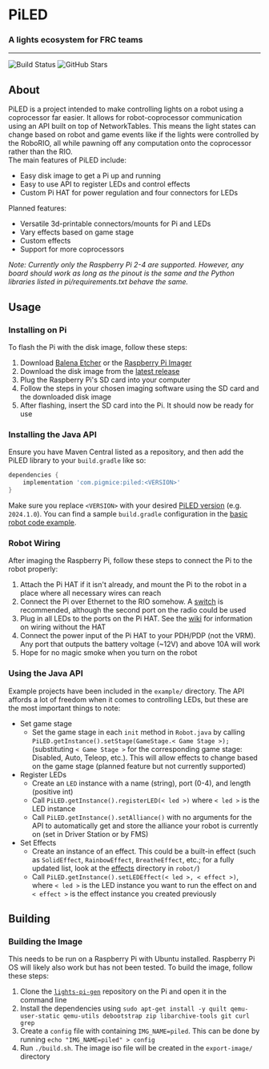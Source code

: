 # PiLED
### A lights ecosystem for FRC teams
---
![Build Status](https://img.shields.io/github/actions/workflow/status/PepperLola/lights/build_image.yml?logo=github&label=Build)
![GitHub Stars](https://img.shields.io/github/stars/PepperLola/lights?style=flat&logo=github&label=Stars)

## About

PiLED is a project intended to make controlling lights on a robot using a coprocessor far easier. It allows for robot-coprocessor communication using an API built on top of NetworkTables.
This means the light states can change based on robot and game events like if the lights were controlled by the RoboRIO, all while pawning off any computation onto the coprocessor rather than the RIO.  
The main features of PiLED include:
- Easy disk image to get a Pi up and running
- Easy to use API to register LEDs and control effects
- Custom Pi HAT for power regulation and four connectors for LEDs
  
Planned features:
- Versatile 3d-printable connectors/mounts for Pi and LEDs
- Vary effects based on game stage
- Custom effects
- Support for more coprocessors

  
*Note: Currently only the Raspberry Pi 2-4 are supported. However, any board should work as long as the pinout is the same and the Python libraries listed in pi/requirements.txt behave the same.*

## Usage

### Installing on Pi
To flash the Pi with the disk image, follow these steps:
1. Download [Balena Etcher]() or the [Raspberry Pi Imager]()
2. Download the disk image from the [latest release](https://github.com/PepperLola/lights/releases/latest)
3. Plug the Raspberry Pi's SD card into your computer
4. Follow the steps in your chosen imaging software using the SD card and the downloaded disk image
5. After flashing, insert the SD card into the Pi. It should now be ready for use

### Installing the Java API
Ensure you have Maven Central listed as a repository, and then add the PiLED library to your `build.gradle` like so:
```groovy
dependencies {
    implementation 'com.pigmice:piled:<VERSION>'
}
```
Make sure you replace `<VERSION>` with your desired [PiLED version](https://central.sonatype.com/artifact/com.pigmice/piled) (e.g. `2024.1.0`). You can find a sample `build.gradle` configuration in the [basic robot code example](https://github.com/PepperLola/lights/tree/main/example/basic/build.gradle#L56).

### Robot Wiring
After imaging the Raspberry Pi, follow these steps to connect the Pi to the robot properly:
1. Attach the Pi HAT if it isn't already, and mount the Pi to the robot in a place where all necessary wires can reach
2. Connect the Pi over Ethernet to the RIO somehow. A [switch](TODO) is recommended, although the second port on the radio could be used
3. Plug in all LEDs to the ports on the Pi HAT. See the [wiki](TODO) for information on wiring without the HAT
4. Connect the power input of the Pi HAT to your PDH/PDP (not the VRM). Any port that outputs the battery voltage (~12V) and above 10A will work
5. Hope for no magic smoke when you turn on the robot

### Using the Java API
Example projects have been included in the `example/` directory. The API affords a lot of freedom when it comes to controlling LEDs, but these are the most important things to note:
- Set game stage
  - Set the game stage in each `init` method in `Robot.java` by calling `PiLED.getInstance().setStage(GameStage.< Game Stage >);` (substituting `< Game Stage >` for the corresponding game stage: Disabled, Auto, Teleop, etc.). This will allow effects to change based on the game stage (planned feature but not currently supported)
- Register LEDs
  - Create an `LED` instance with a name (string), port (0-4), and length (positive int)
  - Call `PiLED.getInstance().registerLED(< led >)` where `< led >` is the LED instance
  - Call `PiLED.getInstance().setAlliance()` with no arguments for the API to automatically get and store the alliance your robot is currently on (set in Driver Station or by FMS)
- Set Effects
  - Create an instance of an effect. This could be a built-in effect (such as `SolidEffect`, `RainbowEffect`, `BreatheEffect`, etc.; for a fully updated list, look at the [effects](/robot/src/main/java/com/pigmice/piled/effects) directory in `robot/`)
  - Call `PiLED.getInstance().setLEDEffect(< led >, < effect >)`, where `< led >` is the LED instance you want to run the effect on and `< effect >` is the effect instance you created previously

## Building

### Building the Image
This needs to be run on a Raspberry Pi with Ubuntu installed. Raspberry Pi OS will likely also work but has not been tested. To build the image, follow these steps:
1. Clone the [`lights-pi-gen`](https://github.com/PepperLola/lights-pi-gen) repository on the Pi and open it in the command line
2. Install the dependencies using `sudo apt-get install -y quilt qemu-user-static qemu-utils debootstrap zip libarchive-tools git curl grep`
3. Create a `config` file with containing `IMG_NAME=piled`. This can be done by running `echo "IMG_NAME=piled" > config`
4. Run `./build.sh`. The image iso file will be created in the `export-image/` directory
